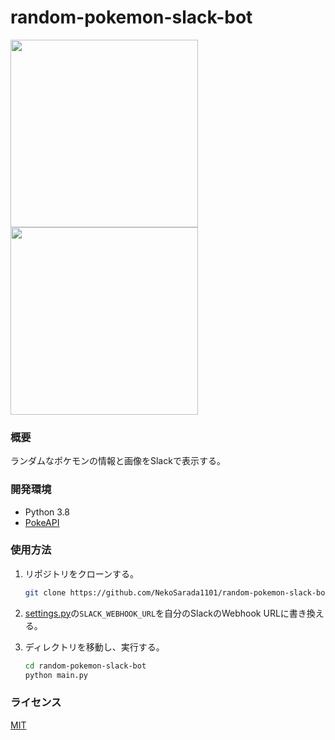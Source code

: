 # random-pokemon-slack-bot

<img width=300px src="https://user-images.githubusercontent.com/46714670/105172645-44da9e00-5b63-11eb-8211-c7067311538d.png"> <img width=300px src="https://user-images.githubusercontent.com/46714670/105174038-49a05180-5b65-11eb-8281-c4dae8242259.png">

### 概要

ランダムなポケモンの情報と画像をSlackで表示する。

### 開発環境

* Python 3.8
* [PokeAPI](https://pokeapi.co/)

### 使用方法

1. リポジトリをクローンする。

    ```bash
    git clone https://github.com/NekoSarada1101/random-pokemon-slack-bot.git
    ```

2. [settings.py](https://github.com/NekoSarada1101/random-pokemon-slack-bot/blob/main/slack_webhook_url.py)の`SLACK_WEBHOOK_URL`を自分のSlackのWebhook URLに書き換える。

3. ディレクトリを移動し、実行する。

    ```bash
    cd random-pokemon-slack-bot
    python main.py
    ```

### ライセンス

[MIT](https://github.com/NekoSarada1101/random-pokemon-slack-bot/blob/main/LICENSE)

